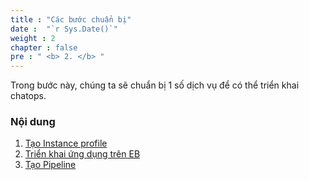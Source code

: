 ```yaml
---
title : "Các bước chuẩn bị"
date :  "`r Sys.Date()`" 
weight : 2 
chapter : false
pre : " <b> 2. </b> "
---
```


Trong bước này, chúng ta sẽ chuẩn bị 1 số dịch vụ để có thể triển khai chatops.

### Nội dung
  1. [Tạo Instance profile](2.1-ec2profile/)
  2. [Triển khai ứng dụng trên EB](2.2-deploy/)
  3. [Tạo Pipeline](2.3-createpipeline/)
 
  

  
